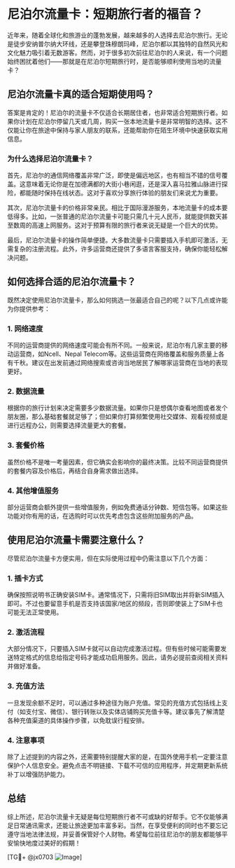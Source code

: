 # 尼泊尔流量卡：短期旅行者的福音？

近年来，随着全球化和旅游业的蓬勃发展，越来越多的人选择去尼泊尔旅行。无论是徒步安纳普尔纳大环线，还是攀登珠穆朗玛峰，尼泊尔都以其独特的自然风光和文化魅力吸引着无数游客。然而，对于很多初次前往尼泊尔的人来说，有一个问题始终困扰着他们——那就是在尼泊尔短期旅行时，是否能够顺利使用当地的流量卡？

## 尼泊尔流量卡真的适合短期使用吗？

答案是肯定的！尼泊尔的流量卡不仅适合长期居住者，也非常适合短期旅行者。如果你计划在尼泊尔停留几天或几周，购买一张本地流量卡是非常明智的选择。这不仅能让你在旅途中保持与家人朋友的联系，还能帮助你在陌生环境中快速获取实用信息。

### 为什么选择尼泊尔流量卡？

首先，尼泊尔的通信网络覆盖非常广泛，即使是偏远地区，也有相当不错的信号覆盖。这意味着无论你是在加德满都的大街小巷闲逛，还是深入喜马拉雅山脉进行探险，都能随时保持在线状态。这对于喜欢分享旅行体验的朋友们来说尤为重要。

其次，尼泊尔流量卡的价格非常亲民。相比于国际漫游服务，本地流量卡的成本要低得多。比如，一张普通的尼泊尔流量卡可能只需几十元人民币，就能提供数天甚至数周的高速上网服务。这对于预算有限的旅行者来说无疑是一个巨大的优势。

最后，尼泊尔流量卡的操作简单便捷。大多数流量卡只需要插入手机即可激活，无需复杂的注册流程。此外，许多运营商还提供了多语言客服支持，确保你能轻松解决问题。

## 如何选择合适的尼泊尔流量卡？

既然决定使用尼泊尔流量卡，那么如何挑选一张最适合自己的呢？以下几点或许能为你提供参考：

### 1. 网络速度

不同的运营商提供的网络速度可能会有所不同。一般来说，尼泊尔有几家主要的移动运营商，如Ncell、Nepal Telecom等。这些运营商在网络覆盖和服务质量上各有千秋。建议在出发前通过网络搜索或咨询当地居民了解哪家运营商在当地的表现更好。

### 2. 数据流量

根据你的旅行计划来决定需要多少数据流量。如果你只是想偶尔查看地图或者发个朋友圈，那么基础套餐就足够了；但如果你打算频繁使用社交媒体、观看视频或是进行远程办公，则需要选择流量更大的套餐。

### 3. 套餐价格

虽然价格不是唯一考量因素，但它确实会影响你的最终决策。比较不同运营商提供的套餐内容及价格后，再结合自身需求做出选择。

### 4. 其他增值服务

部分运营商会额外提供一些增值服务，例如免费通话分钟数、短信包等。如果这些功能对你有用的话，在选购时可以优先考虑包含这些附加服务的产品。

## 使用尼泊尔流量卡需要注意什么？

尽管尼泊尔流量卡方便实用，但在实际使用过程中仍需注意以下几个方面：

### 1. 插卡方式

确保按照说明书正确安装SIM卡。通常情况下，只需将旧SIM取出并将新SIM插入即可。不过也要留意手机是否支持该国家/地区的频段，否则即使装上了SIM卡也可能无法正常使用。

### 2. 激活流程

大部分情况下，只要插入SIM卡就可以自动完成激活过程。但有些时候可能需要发送特定格式的信息给指定号码才能成功启用服务。因此，请务必提前查阅相关资料并做好准备。

### 3. 充值方法

一旦发现余额不足时，可以通过多种途径为账户充值。常见的充值方式包括线上支付（如支付宝、微信）、银行转账以及实体店铺购买充值卡等。建议事先了解清楚各种充值渠道的具体操作步骤，以免耽误行程安排。

### 4. 注意事项

除了上述提到的内容之外，还需要特别提醒大家的是，在国外使用手机一定要注意保护个人信息安全。避免点击不明链接、下载不可信的应用程序，并定期更新系统补丁以增强防护能力。

## 总结

综上所述，尼泊尔流量卡无疑是每位短期旅行者不可或缺的好帮手。它不仅能够满足日常通讯需求，还能让旅途更加丰富多彩。当然，在享受便利的同时也不要忘记遵守当地法律法规，并妥善保管好个人财物。希望每位前往尼泊尔的朋友都能够平安愉快地度过美好的假期！

[TG💪+ @jx0703 ![Image](https://github.com/user-attachments/assets/dbca1d08-cadb-493c-b0ec-ad6f7a83f270)]